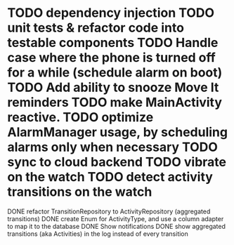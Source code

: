 TODO dependency injection
TODO unit tests & refactor code into testable components
TODO Handle case where the phone is turned off for a while (schedule alarm on boot)
TODO Add ability to snooze Move It reminders
TODO make MainActivity reactive.
TODO optimize AlarmManager usage, by scheduling alarms only when necessary
TODO sync to cloud backend
TODO vibrate on the watch
TODO detect activity transitions on the watch
===========
DONE refactor TransitionRepository to ActivityRepository (aggregated transitions)
DONE create Enum for ActivityType, and use a column adapter to map it to the database
DONE Show notifications
DONE show aggregated transitions (aka Activities) in the log instead of every transition

